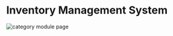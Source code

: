 # Inventory Management System
![category module page](https://user-images.githubusercontent.com/91270318/187030744-20ec68cd-43e2-457b-a3b8-ad5c8026a6c8.jpg)
